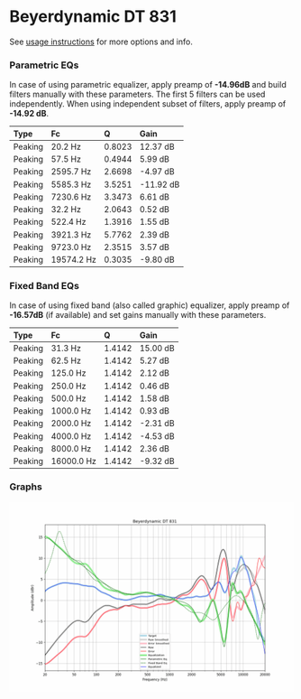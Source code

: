 # Beyerdynamic DT 831
See [usage instructions](https://github.com/jaakkopasanen/AutoEq#usage) for more options and info.

### Parametric EQs
In case of using parametric equalizer, apply preamp of **-14.96dB** and build filters manually
with these parameters. The first 5 filters can be used independently.
When using independent subset of filters, apply preamp of **-14.92 dB**.

| Type    | Fc         |      Q | Gain      |
|:--------|:-----------|:-------|:----------|
| Peaking | 20.2 Hz    | 0.8023 | 12.37 dB  |
| Peaking | 57.5 Hz    | 0.4944 | 5.99 dB   |
| Peaking | 2595.7 Hz  | 2.6698 | -4.97 dB  |
| Peaking | 5585.3 Hz  | 3.5251 | -11.92 dB |
| Peaking | 7230.6 Hz  | 3.3473 | 6.61 dB   |
| Peaking | 32.2 Hz    | 2.0643 | 0.52 dB   |
| Peaking | 522.4 Hz   | 1.3916 | 1.55 dB   |
| Peaking | 3921.3 Hz  | 5.7762 | 2.39 dB   |
| Peaking | 9723.0 Hz  | 2.3515 | 3.57 dB   |
| Peaking | 19574.2 Hz | 0.3035 | -9.80 dB  |

### Fixed Band EQs
In case of using fixed band (also called graphic) equalizer, apply preamp of **-16.57dB**
(if available) and set gains manually with these parameters.

| Type    | Fc         |      Q | Gain     |
|:--------|:-----------|:-------|:---------|
| Peaking | 31.3 Hz    | 1.4142 | 15.00 dB |
| Peaking | 62.5 Hz    | 1.4142 | 5.27 dB  |
| Peaking | 125.0 Hz   | 1.4142 | 2.12 dB  |
| Peaking | 250.0 Hz   | 1.4142 | 0.46 dB  |
| Peaking | 500.0 Hz   | 1.4142 | 1.58 dB  |
| Peaking | 1000.0 Hz  | 1.4142 | 0.93 dB  |
| Peaking | 2000.0 Hz  | 1.4142 | -2.31 dB |
| Peaking | 4000.0 Hz  | 1.4142 | -4.53 dB |
| Peaking | 8000.0 Hz  | 1.4142 | 2.36 dB  |
| Peaking | 16000.0 Hz | 1.4142 | -9.32 dB |

### Graphs
![](./Beyerdynamic%20DT%20831.png)